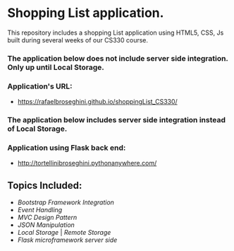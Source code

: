 # Shopping List application.

This repository includes a shopping List application using HTML5, CSS, Js built during several weeks of our CS330 course.

### The application below does not include server side integration. Only up until Local Storage.

### Application's URL:
* https://rafaelbroseghini.github.io/shoppingList_CS330/

### The application below includes server side integration instead of Local Storage.

### Application using Flask back end:
* http://tortellinibroseghini.pythonanywhere.com/

## Topics Included:
* *Bootstrap Framework Integration*
* *Event Handling*
* *MVC Design Pattern*
* *JSON Manipulation*
* *Local Storage* | *Remote Storage*
* *Flask microframework server side*
